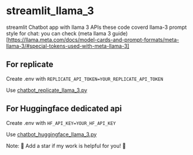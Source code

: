 # streamlit_llama_3
streamlit Chatbot app with llama 3 APIs 
these code coverd llama-3 prompt style for chat: you can check (meta llama 3 guide)[https://llama.meta.com/docs/model-cards-and-prompt-formats/meta-llama-3/#special-tokens-used-with-meta-llama-3]

## For replicate
Create .env with ```REPLICATE_API_TOKEN=YOUR_REPLICATE_API_TOKEN```

Use [chatbot_replicate_llama_3.py](https://github.com/abhishekshingadiya/streamlit_chatbot_llama_3/blob/main/chatbot_replicate_llama_3.py)

## For Huggingface dedicated api
Create .env with ```HF_API_KEY=YOUR_HF_API_KEY```

Use [chatbot_huggingface_llama_3.py](https://github.com/abhishekshingadiya/streamlit_chatbot_llama_3/blob/main/chatbot_huggingface_llama_3.py)

Note: 🌟 Add a star if my work is helpful for you! 🌟
